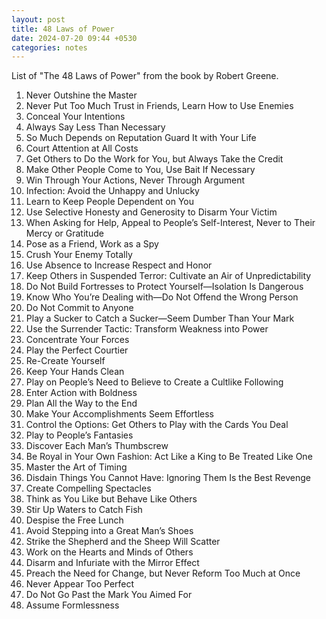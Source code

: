 ```yaml
---
layout: post
title: 48 Laws of Power
date: 2024-07-20 09:44 +0530
categories: notes
---
```


List of "The 48 Laws of Power" from the book by Robert Greene.

1. Never Outshine the Master
2. Never Put Too Much Trust in Friends, Learn How to Use Enemies
3. Conceal Your Intentions
4. Always Say Less Than Necessary
5. So Much Depends on Reputation Guard It with Your Life
6. Court Attention at All Costs
7. Get Others to Do the Work for You, but Always Take the Credit
8. Make Other People Come to You, Use Bait If Necessary
9. Win Through Your Actions, Never Through Argument
10. Infection: Avoid the Unhappy and Unlucky
11. Learn to Keep People Dependent on You
12. Use Selective Honesty and Generosity to Disarm Your Victim
13. When Asking for Help, Appeal to People’s Self-Interest, Never to Their Mercy or Gratitude
14. Pose as a Friend, Work as a Spy
15. Crush Your Enemy Totally
16. Use Absence to Increase Respect and Honor
17. Keep Others in Suspended Terror: Cultivate an Air of Unpredictability
18. Do Not Build Fortresses to Protect Yourself—Isolation Is Dangerous
19. Know Who You’re Dealing with—Do Not Offend the Wrong Person
20. Do Not Commit to Anyone
21. Play a Sucker to Catch a Sucker—Seem Dumber Than Your Mark
22. Use the Surrender Tactic: Transform Weakness into Power
23. Concentrate Your Forces
24. Play the Perfect Courtier
25. Re-Create Yourself
26. Keep Your Hands Clean
27. Play on People’s Need to Believe to Create a Cultlike Following
28. Enter Action with Boldness
29. Plan All the Way to the End
30. Make Your Accomplishments Seem Effortless
31. Control the Options: Get Others to Play with the Cards You Deal
32. Play to People’s Fantasies
33. Discover Each Man’s Thumbscrew
34. Be Royal in Your Own Fashion: Act Like a King to Be Treated Like One
35. Master the Art of Timing
36. Disdain Things You Cannot Have: Ignoring Them Is the Best Revenge
37. Create Compelling Spectacles
38. Think as You Like but Behave Like Others
39. Stir Up Waters to Catch Fish
40. Despise the Free Lunch
41. Avoid Stepping into a Great Man’s Shoes
42. Strike the Shepherd and the Sheep Will Scatter
43. Work on the Hearts and Minds of Others
44. Disarm and Infuriate with the Mirror Effect
45. Preach the Need for Change, but Never Reform Too Much at Once
46. Never Appear Too Perfect
47. Do Not Go Past the Mark You Aimed For
48. Assume Formlessness
